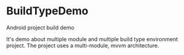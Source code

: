 # BuildTypeDemo
Android project build demo

It's demo about multiple module and multiple build type environment project.
The project uses a multi-module, mvvm architecture.
